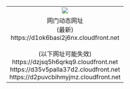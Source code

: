 ﻿<table>
  <tr></tr>
  <tr><td colspan=2 align=center><img src="https://d1ok6basi2j6nx.cloudfront.net/Up/oGate.jpg" /></td></tr>
  <tr><td colspan=2 align=center>网门动态网址<br/>(最新)
<br>https://d1ok6basi2j6nx.cloudfront.net
<br/><br/>(以下网址可能失效)
<br>https://dzjsq5h6qrkq9.cloudfront.net
<br>https://d35v5palla37d2.cloudfront.net
<br>https://d2puvcbihmyjmz.cloudfront.net
    </td>
  </tr>
</table>
